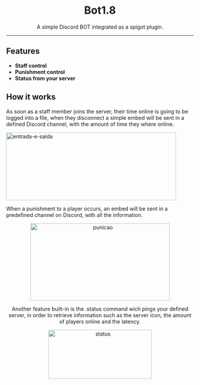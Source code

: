 <div align="center">
<h1>Bot1.8</h1>

<p>A simple Discord BOT integrated as a spigot plugin.</p>

</div>

<hr />

## Features

- **Staff control** 
- **Punishment control**
- **Status from your server**

## How it works

As soon as a staff member joins the server, their time online is going to be logged
 into a file, when they disconnect a simple embed will be sent in a defined Discord
 channel, with the amount of time they where online.

<img
    height="182"
    width="456"
    alt="entrada-e-saida"
    src="https://image.prntscr.com/image/5iJG7JlARq6bGrT0KTCXFg.png"
  />
<div>
 
When a punishment to a player occurs, an embed will be sent in a predefined channel
 on Discord, with all the information.
 
<div align="center">
<img
    height="207"
    width="374"
    alt="punicao"
    src="https://image.prntscr.com/image/aHlHqHFhS0aRWDPsBzNjvg.png"
  />
<div>

Another feature built-in is the .status command wich pings your defined server, in
 order to retrieve information such as the server icon, the amount of players online 
 and the latency.
 
<div align="center">
<img
    height="131"
    width="278"
    alt="status"
    src="https://image.prntscr.com/image/39tLux0iSTud4p9KXj2KWw.png"
  />
<div>
